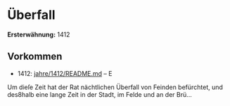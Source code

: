 # Überfall

**Ersterwähnung:** 1412

## Vorkommen
- 1412: [jahre/1412/README.md](../jahre/1412/README.md) – E

Um dieſe Zeit hat der Rat nächtlichen Überfall von
Feinden befürchtet, und des8halb eine lange Zeit in der
Stadt, im Felde und an der Brü...
